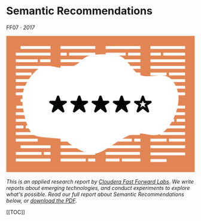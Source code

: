 # Semantic Recommendations

FF07 · _2017_

![](figures/cover-iso-10.png) 

_This is an applied research report by [Cloudera Fast Forward Labs](https://www.cloudera.com/products/fast-forward-labs-research.html). We write reports about emerging technologies, and conduct experiments to explore what's possible. Read our full report about Semantic Recommendations below, or <a href="/FF07-Semantic_Recommendations.pdf" target="_blank" id="report-pdf-download">download the PDF</a>._ 

[[TOC]]

